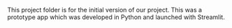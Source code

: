 This project folder is for the initial version of our project. This was a prototype app which was developed in Python and launched with Streamlit.
